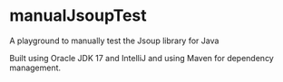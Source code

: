 # manualJsoupTest
A playground to manually test the Jsoup library for Java

Built using Oracle JDK 17 and IntelliJ and using Maven for dependency management.
